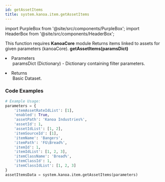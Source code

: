 ```yaml
---
id: getAssetItems
title: system.kanoa.item.getAssetItems
---
```


import PurpleBox from '@site/src/components/PurpleBox';
import HeaderBox from '@site/src/components/HeaderBox';

<PurpleBox>This function requires <b>KanoaCore</b> module</PurpleBox>
<HeaderBox header="Description">Returns items linked to assets for given parameters (kanoaCore).</HeaderBox>
<HeaderBox header="Syntax">
    <b>getAssetItems(paramsDict)</b>
    <li>Parameters <br />
        <ul>paramsDict (Dictionary) - Dictionary containing filter parameters.</ul>
    </li>
    <li>Returns <br />
        <ul>Basic Dataset.</ul>
    </li>
</HeaderBox>

### Code Examples

```python
# Example Usage:
parameters = {
    'itemAssetRateIdList': [1],
    'enabled': True,
    'assetPath': 'Kanoa Industries%',
    'assetId': 1,
    'assetIdList': [1, 2],
    'itemSourceId': [1],
    'itemName': 'Bangers',
    'itemPath': 'FG\Bread%',
    'itemId': 1,
    'itemIdList': [1, 2, 3],
    'itemClassName': 'Bread%',
    'itemClassId': 1,
    'itemClassIdList': [1, 2, 3]
}
assetItemsData = system.kanoa.item.getAssetItems(parameters)
